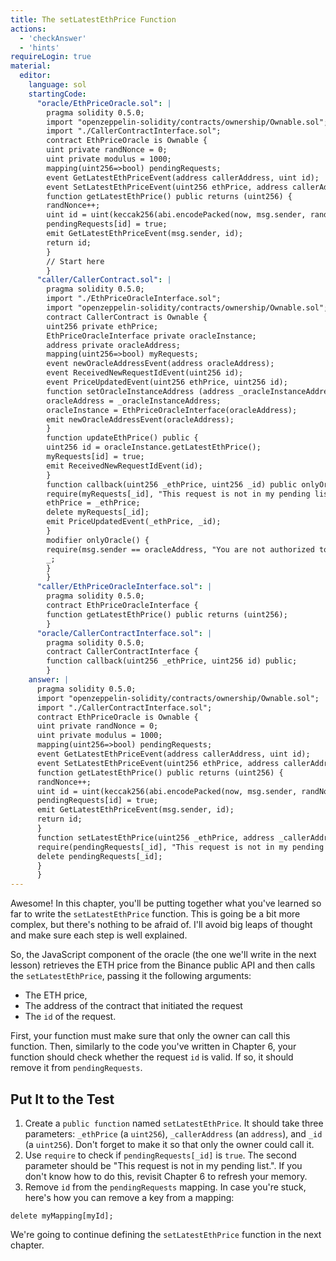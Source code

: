 ```yaml
---
title: The setLatestEthPrice Function
actions:
  - 'checkAnswer'
  - 'hints'
requireLogin: true
material:
  editor:
    language: sol
    startingCode:
      "oracle/EthPriceOracle.sol": |
        pragma solidity 0.5.0;
        import "openzeppelin-solidity/contracts/ownership/Ownable.sol";
        import "./CallerContractInterface.sol";
        contract EthPriceOracle is Ownable {
        uint private randNonce = 0;
        uint private modulus = 1000;
        mapping(uint256=>bool) pendingRequests;
        event GetLatestEthPriceEvent(address callerAddress, uint id);
        event SetLatestEthPriceEvent(uint256 ethPrice, address callerAddress);
        function getLatestEthPrice() public returns (uint256) {
        randNonce++;
        uint id = uint(keccak256(abi.encodePacked(now, msg.sender, randNonce))) % modulus;
        pendingRequests[id] = true;
        emit GetLatestEthPriceEvent(msg.sender, id);
        return id;
        }
        // Start here
        }
      "caller/CallerContract.sol": |
        pragma solidity 0.5.0;
        import "./EthPriceOracleInterface.sol";
        import "openzeppelin-solidity/contracts/ownership/Ownable.sol";
        contract CallerContract is Ownable {
        uint256 private ethPrice;
        EthPriceOracleInterface private oracleInstance;
        address private oracleAddress;
        mapping(uint256=>bool) myRequests;
        event newOracleAddressEvent(address oracleAddress);
        event ReceivedNewRequestIdEvent(uint256 id);
        event PriceUpdatedEvent(uint256 ethPrice, uint256 id);
        function setOracleInstanceAddress (address _oracleInstanceAddress) public onlyOwner {
        oracleAddress = _oracleInstanceAddress;
        oracleInstance = EthPriceOracleInterface(oracleAddress);
        emit newOracleAddressEvent(oracleAddress);
        }
        function updateEthPrice() public {
        uint256 id = oracleInstance.getLatestEthPrice();
        myRequests[id] = true;
        emit ReceivedNewRequestIdEvent(id);
        }
        function callback(uint256 _ethPrice, uint256 _id) public onlyOracle {
        require(myRequests[_id], "This request is not in my pending list.");
        ethPrice = _ethPrice;
        delete myRequests[_id];
        emit PriceUpdatedEvent(_ethPrice, _id);
        }
        modifier onlyOracle() {
        require(msg.sender == oracleAddress, "You are not authorized to call this function.");
        _;
        }
        }
      "caller/EthPriceOracleInterface.sol": |
        pragma solidity 0.5.0;
        contract EthPriceOracleInterface {
        function getLatestEthPrice() public returns (uint256);
        }
      "oracle/CallerContractInterface.sol": |
        pragma solidity 0.5.0;
        contract CallerContractInterface {
        function callback(uint256 _ethPrice, uint256 id) public;
        }
    answer: |
      pragma solidity 0.5.0;
      import "openzeppelin-solidity/contracts/ownership/Ownable.sol";
      import "./CallerContractInterface.sol";
      contract EthPriceOracle is Ownable {
      uint private randNonce = 0;
      uint private modulus = 1000;
      mapping(uint256=>bool) pendingRequests;
      event GetLatestEthPriceEvent(address callerAddress, uint id);
      event SetLatestEthPriceEvent(uint256 ethPrice, address callerAddress);
      function getLatestEthPrice() public returns (uint256) {
      randNonce++;
      uint id = uint(keccak256(abi.encodePacked(now, msg.sender, randNonce))) % modulus;
      pendingRequests[id] = true;
      emit GetLatestEthPriceEvent(msg.sender, id);
      return id;
      }
      function setLatestEthPrice(uint256 _ethPrice, address _callerAddress, uint256 _id) public onlyOwner {
      require(pendingRequests[_id], "This request is not in my pending list.");
      delete pendingRequests[_id];
      }
      }
---
```


Awesome! In this chapter, you'll be putting together what you've learned so far to write the `setLatestEthPrice` function. This is going be a bit more complex, but there's nothing to be afraid of. I'll avoid big leaps of thought and make sure each step is well explained.

So, the JavaScript component of the oracle (the one we'll write in the next lesson) retrieves the ETH price from the Binance public API and then calls the `setLatestEthPrice`, passing it the following arguments:

* The ETH price,
* The address of the contract that initiated the request
* The `id` of the request.

First, your function must make sure that only the owner can call this function. Then, similarly to the code you've written in Chapter 6, your function should check whether the request `id` is valid. If so, it should remove it from `pendingRequests`.

## Put It to the Test

1. Create a `public function` named `setLatestEthPrice`. It should take three parameters: `_ethPrice` (a `uint256`), `_callerAddress` (an `address`), and `_id` (a `uint256`). Don't forget to make it so that only the owner could call it.
2. Use `require` to check if `pendingRequests[_id]` is `true`. The second parameter should be "This request is not in my pending list.". If you don't know how to do this, revisit Chapter 6 to refresh your memory.
3. Remove `id` from the `pendingRequests` mapping. In case you're stuck, here's how you can remove a key from a mapping:

 ```solidity
 delete myMapping[myId];
 ```

We're going to continue defining the `setLatestEthPrice` function in the next chapter.
